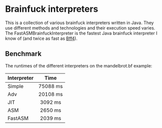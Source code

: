 Brainfuck interpreters
=============================

This is a collection of various brainfuck interpreters written in Java. They use different
methods and technologies and their execution speed varies. The FastASMBrainfuckInterpreter is
the fastest Java brainfuck interpreter I know of (and twice as fast as [Bff4](http://mazonka.com/brainf/)).

Benchmark
-----------------------------

The runtimes of the different interpreters on the mandelbrot.bf example:

| Interpreter        | Time           |
| ------------- |:-------------:|
| Simple      | 75088 ms  |
| Adv      | 20108 ms       |
| JIT | 3092 ms       |
| ASM | 2650 ms      |
| FastASM | 2039 ms       |

